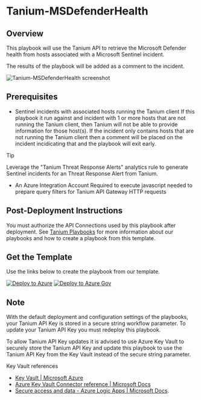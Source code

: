 # Tanium-MSDefenderHealth

## Overview

This playbook will use the Tanium API to retrieve the Microsoft Defender health from hosts associated with a Microsoft Sentinel incident.

The results of the playbook will be added as a comment to the incident.

![Tanium-MSDefenderHealth screenshot](images/Tanium-MSDefenderHealth.png)

## Prerequisites

- Sentinel incidents with associated hosts running the Tanium client
If this playbook it run against and incident with 1 or more hosts that are not running the Tanium client, then Tanium will not be able to provide information for those host(s). If the incident only contains hosts that are not running the Tanium client then a comment will be placed on the incident incidicating that and the playbook will exit early.

> [!TIP]
> Leverage the "Tanium Threat Response Alerts" analytics rule to generate Sentinel incidents for an Threat Response Alert from Tanium.

- An Azure Integration Account
Required to execute javascript needed to prepare query filters for Tanium API Gateway HTTP requests

## Post-Deployment Instructions

You must authorize the API Connections used by this playbook after deployment. See [Tanium Playbooks](https://help.tanium.com/bundle/ConnectAzureSentinel/page/Integrations/MSFT/ConnectAzureSentinel/Get_to_know_our_Content.htm#_Tanium_Playbooks) for more information about our playbooks and how to create a playbook from this template.

## Get the Template
Use the links below to create the playbook from our template.

[![Deploy to Azure](https://aka.ms/deploytoazurebutton)](https://portal.azure.com/#create/Microsoft.Template/uri/https%3A%2F%2Fraw.githubusercontent.com%2FAzure%2FAzure-Sentinel%2Fmaster%2FSolutions%2FTanium%2FPlaybooks%2FTanium-MSDefenderHealth%2Fazuredeploy.json) [![Deploy to Azure Gov](https://aka.ms/deploytoazuregovbutton)](https://portal.azure.us/#create/Microsoft.Template/uri/https%3A%2F%2Fraw.githubusercontent.com%2FAzure%2FAzure-Sentinel%2Fmaster%2FSolutions%2FTanium%2FPlaybooks%2FTanium-MSDefenderHealth%2Fazuredeploy.json)

## Note

With the default deployment and configuration settings of the playbooks, your Tanium API Key is stored in a secure string workflow parameter. To update your Tanium API Key you must redeploy this playbook.

To allow Tanium API Key updates it is advised to use Azure Key Vault to securely store the Tanium API Key and update this playbook to use the Tanium API Key from the Key Vault instead of the secure string parameter.

Key Vault references

* [Key Vault | Microsoft Azure](https://azure.microsoft.com/services/key-vault/)
* [Azure Key Vault Connector reference | Microsoft Docs](https://docs.microsoft.com/connectors/keyvault/)
* [Secure access and data - Azure Logic Apps | Microsoft Docs](https://docs.microsoft.com/azure/logic-apps/logic-apps-securing-a-logic-app?tabs=azure-portal#secure-inputs-and-outputs-in-the-designer).

